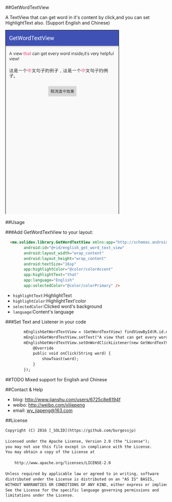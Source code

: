 ##GetWordTextView

A TextView that can get word in it's content by click,and you can set HighlightText also.
(Support English and Chinese)

![](capture/capture.gif)

##Usage

###Add GetWordTextView to your layout:
```html
  <me.solidev.library.GetWordTextView xmlns:app="http://schemas.android.com/apk/res-auto"
        android:id="@+id/english_get_word_text_view"
        android:layout_width="wrap_content"
        android:layout_height="wrap_content"
        android:textSize="16sp"
        app:highlightColor="@color/colorAccent"
        app:highlightText="that"
        app:language="English"
        app:selectedColor="@color/colorPrimary" />
```
- <code>highlightText</code>:HighlightText
- <code>highlightColor</code>:HighlightText'color
- <code>selectedColor</code>:Clicked word's background
- <code>language</code>:Content's language

###Set Text and Listener in your code
```html
        mEnglishGetWordTextView = (GetWordTextView) findViewById(R.id.english_get_word_text_view);
        mEnglishGetWordTextView.setText("A view that can get every word inside,it's very helpful view!");
        mEnglishGetWordTextView.setOnWordClickListener(new GetWordTextView.OnWordClickListener() {
            @Override
            public void onClick(String word) {
                showToast(word);
            }
        });
```


##TODO
Mixed support for English and Chinese


##Contact & Help

- blog: http://www.jianshu.com/users/6725c8e8194f
- weibo: http://weibo.com/xljiepeng
- email: wy_jiapeng@163.com


##License
```html
Copyright (C) 2016 [_SOLID](https://github.com/burgessjp)

Licensed under the Apache License, Version 2.0 (the "License");
you may not use this file except in compliance with the License.
You may obtain a copy of the License at

    http://www.apache.org/licenses/LICENSE-2.0

Unless required by applicable law or agreed to in writing, software
distributed under the License is distributed on an "AS IS" BASIS,
WITHOUT WARRANTIES OR CONDITIONS OF ANY KIND, either express or implied.
See the License for the specific language governing permissions and
limitations under the License.
```
